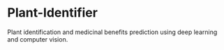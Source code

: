 # Plant-Identifier
Plant identification and medicinal benefits prediction using deep learning and computer vision.
